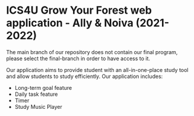 # ICS4U Grow Your Forest web application - Ally & Noiva (2021-2022)
The main branch of our repository does not contain our final program, please select the final-branch in order to have access to it.

Our application aims to provide student with an all-in-one-place study tool and allow students to study efficiently. Our application includes:
- Long-term goal feature
- Daily task feature
- Timer
- Study Music Player
